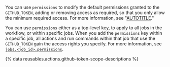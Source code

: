 You can use `permissions` to modify the default permissions granted to the `GITHUB_TOKEN`, adding or removing access as required, so that you only allow the minimum required access. For more information, see "[AUTOTITLE](/actions/security-guides/automatic-token-authentication#permissions-for-the-github_token)."

You can use `permissions` either as a top-level key, to apply to all jobs in the workflow, or within specific jobs. When you add the `permissions` key within a specific job, all actions and run commands within that job that use the `GITHUB_TOKEN` gain the access rights you specify. For more information, see [`jobs.<job_id>.permissions`](/actions/using-workflows/workflow-syntax-for-github-actions#jobsjob_idpermissions).

{% data reusables.actions.github-token-scope-descriptions %}
